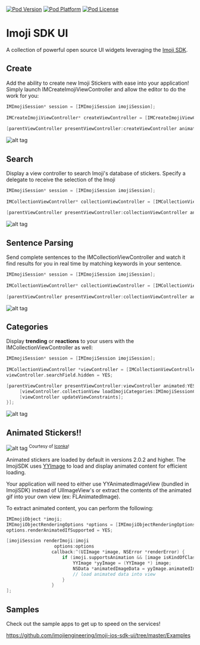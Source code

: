 [![Pod Version](http://img.shields.io/cocoapods/v/ImojiSDKUI.svg?style=flat)](http://cocoadocs.org/docsets/ImojiSDKUI/)
[![Pod Platform](http://img.shields.io/cocoapods/p/ImojiSDKUI.svg?style=flat)](http://cocoadocs.org/docsets/ImojiSDKUI/)
[![Pod License](http://img.shields.io/cocoapods/l/ImojiSDKUI.svg?style=flat)](https://github.com/imojiengineering/imoji-ios-sdk-ui/blob/master/LICENSE.md)

# Imoji SDK UI

A collection of powerful open source UI widgets leveraging the [Imoji SDK](https://github.com/imojiengineering/imoji-ios-sdk). 

## Create

Add the ability to create new Imoji Stickers with ease into your application! Simply launch IMCreateImojiViewController and allow the editor to do the work for you: 

```objective-c
IMImojiSession* session = [IMImojiSession imojiSession];
 
IMCreateImojiViewController* createViewController = [IMCreateImojiViewController controllerWithSourceImage:image session:session];
 
[parentViewController presentViewController:createViewController animated:YES completion:nil];
```

![alt tag](https://s3.amazonaws.com/imoji-external/imoji-create-ios.gif)

## Search

Display a view controller to search Imoji's database of stickers. Specify a delegate to receive the selection of the Imoji

```objective-c
IMImojiSession* session = [IMImojiSession imojiSession];
 
IMCollectionViewController* collectionViewController = [IMCollectionViewController collectionViewControllerWithSession:session];
 
[parentViewController presentViewController:collectionViewController animated:YES completion:nil];
```

![alt tag](https://s3.amazonaws.com/imoji-external/imoji-search.gif)

## Sentence Parsing

Send complete sentences to the IMCollectionViewController and watch it find results for you in real time by matching keywords in your sentence. 

```objective-c
IMImojiSession* session = [IMImojiSession imojiSession];
 
IMCollectionViewController* collectionViewController = [IMCollectionViewController collectionViewControllerWithSession:session];
 
[parentViewController presentViewController:collectionViewController animated:YES completion:nil];
```

![alt tag](https://s3.amazonaws.com/imoji-external/imoji-sentence-parser.gif)


## Categories

Display **trending** or **reactions** to your users with the IMCollectionViewController as well:


```objective-c
IMImojiSession* session = [IMImojiSession imojiSession];
 
IMCollectionViewController *viewController = [IMCollectionViewController collectionViewControllerWithSession:session];
viewController.searchField.hidden = YES;

[parentViewController presentViewController:viewController animated:YES completion:^{
     [viewController.collectionView loadImojiCategories:IMImojiSessionCategoryClassificationTrending];
     [viewController updateViewConstraints];
}];
```

![alt tag](https://s3.amazonaws.com/imoji-external/imoji-trending-ios.gif)


## Animated Stickers!!
![alt tag](https://media.imoji.io/10e/10ee60f8-6c68-43f8-9e2c-fca6e2b285ed/animated-150.gif)
<sup>Courtesy of [Iconka](https://artists.imoji.io/pack/70f52120552ad2830f67b0ddcb764277ra1721)!</sup>

Animated stickers are loaded by default in versions 2.0.2 and higher. The ImojiSDK uses [YYImage](https://github.com/ibireme/YYImage) to load and display animated content for efficient loading.

Your application will need to either use YYAnimatedImageView (bundled in ImojiSDK) instead of UIImageView's or extract the contents of the animated gif into your own view (ex: FLAnimatedImage). 

To extract animated content, you can perform the following:

```objective-c
IMImojiObject *imoji;
IMImojiObjectRenderingOptions *options = [IMImojiObjectRenderingOptions optionsWithRenderSize:IMImojiObjectRenderSizeThumbnail];
options.renderAnimatedIfSupported = YES;

[imojiSession renderImoji:imoji
                  options:options
                 callback:^(UIImage *image, NSError *renderError) {
                     if (imoji.supportsAnimation && [image isKindOfClass:[YYImage class]]) {
                         YYImage *yyImage = (YYImage *) image;
                         NSData *animatedImageData = yyImage.animatedImageData;
                         // load animated data into view
                     }
                 }
];

```

## Samples 

Check out the sample apps to get up to speed on the services!

https://github.com/imojiengineering/imoji-ios-sdk-ui/tree/master/Examples
